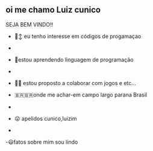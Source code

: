 ## oi me chamo Luiz cunico 
SEJA BEM VINDO!!

- 🙂‍↕️ eu tenho interesse em códigos de progamaçao
- 
- 🤯estou aprendendo linguagem de programação
- 
- 😶‍🌫️ estou proposto a  colaborar com jogos e etc...

- 🇧🇷🇧🇷onde me achar-em campo largo parana Brasil
- 
- 😜 apelidos  cunico,luizim
- 
-😃fatos sobre mim  sou lindo
